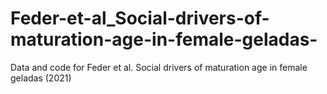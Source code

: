 # Feder-et-al_Social-drivers-of-maturation-age-in-female-geladas-

Data and code for Feder et al. Social drivers of maturation age in female geladas (2021)
